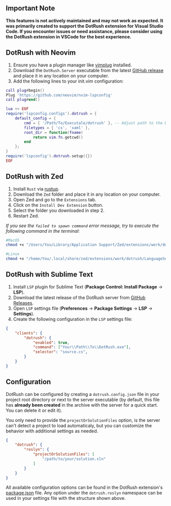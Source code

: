 ## Important Note
**This features is not actively maintained and may not work as expected. It was primarily created to support the DotRush extension for Visual Studio Code. If you encounter issues or need assistance, please consider using the DotRush extension in VSCode for the best experience.**

## DotRush with Neovim
1. Ensure you have a plugin manager like [vimplug](https://github.com/junegunn/vim-plug) installed.
2. Download the `DotRush.Server` executable from the latest [GitHub release](https://github.com/JaneySprings/DotRush/releases/latest) and place it in any location on your computer.
3. Add the following lines to your init.vim configuration:

```lua
call plug#begin()
Plug 'https://github.com/neovim/nvim-lspconfig'
call plug#end()

lua << EOF
require('lspconfig.configs').dotrush = {
    default_config = {
        cmd = { '/Path/To/Executale/dotrush' }, -- Adjust path to the DotRush executable
        filetypes = { 'cs', 'xaml' },
        root_dir = function(fname)
            return vim.fn.getcwd()
        end
    };
}
require('lspconfig').dotrush.setup({})
EOF
```

## DotRush with Zed
1. Install `Rust` via [rustup](https://www.rust-lang.org/tools/install).
2. Download the `Zed` folder and place it in any location on your computer.
3. Open Zed and go to the `Extensions` tab.
4. Click on the `Install Dev Extension` button.
5. Select the folder you downloaded in step 2.
6. Restart Zed.

*If you see the `failed to spawn command` error message, try to execute the following command in the terminal:*
```bash
#MacOS
chmod +x "/Users/You/Library/Application Support/Zed/extensions/work/dotrush/LanguageServer/dotrush"

#Linux
chmod +x "/home/You/.local/share/zed/extensions/work/dotrush/LanguageServer/dotrush"
```

## DotRush with Sublime Text
1. Install `LSP` plugin for Sublime Text (**Package Control: Install Package** -> **LSP**).
2. Download the latest release of the DotRush server from [GitHub Releases](https://github.com/JaneySprings/DotRush/releases).
2. Open `LSP` settings file (**Preferences** -> **Package Settings** -> **LSP** -> **Settings**).
3. Create the following configuration in the `LSP` settings file:
```json
{
	"clients": {
        "dotrush": {
            "enabled": true,
            "command": ["Your\\Path\\To\\DotRush.exe"],
            "selector": "source.cs",
        }
    }
}
```

## Configuration
DotRush can be configured by creating a `dotrush.config.json` file in your project root directory or next to the server executable (by default, this file has **already been created** in the archive with the server for a quick start. You can delete it or edit it).

You only need to provide the `projectOrSolutionFiles` option, is the server can't detect a project to load automaticaly, but you can customize the behavior with additional settings as needed.
```json
{
    "dotrush": {
        "roslyn": {
            "projectOrSolutionFiles": [
                "/path/to/your/solution.sln"
            ]
        }
    }
}
```

All available configuration options can be found in the DotRush extension's [package.json](https://github.com/JaneySprings/DotRush/blob/main/package.json) file. Any option under the `dotrush.roslyn` namespace can be used in your settings file with the structure shown above.